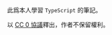 此爲本人學習 `TypeScript` 的筆記。

以 [CC 0 協議](https://creativecommons.org/publicdomain/zero/1.0/)釋出，作者不保留權利。
